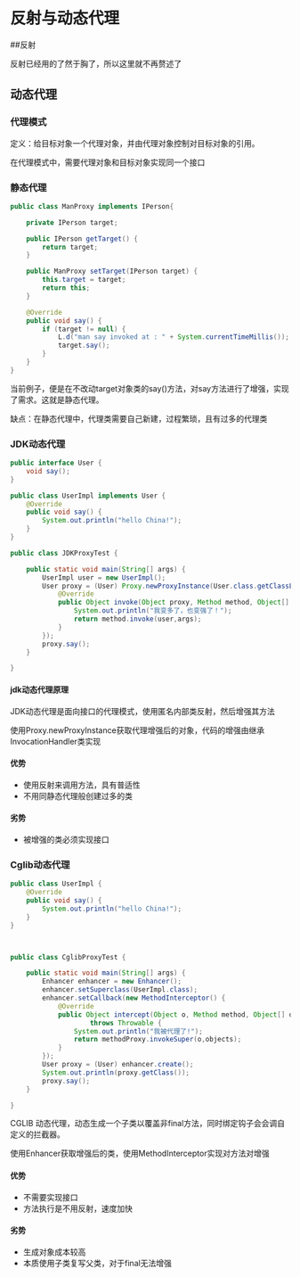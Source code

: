 # 反射与动态代理

##反射

反射已经用的了然于胸了，所以这里就不再赘述了

## 动态代理

### 代理模式

定义：给目标对象一个代理对象，并由代理对象控制对目标对象的引用。

在代理模式中，需要代理对象和目标对象实现同一个接口

### 静态代理

```java
public class ManProxy implements IPerson{

    private IPerson target;

    public IPerson getTarget() {
        return target;
    }

    public ManProxy setTarget(IPerson target) {
        this.target = target;
        return this;
    }

    @Override
    public void say() {
        if (target != null) {
            L.d("man say invoked at : " + System.currentTimeMillis());
            target.say();
        }
    }
}
```

当前例子，便是在不改动target对象类的say()方法，对say方法进行了增强，实现了需求。这就是静态代理。

缺点：在静态代理中，代理类需要自己新建，过程繁琐，且有过多的代理类

### JDK动态代理

```java
public interface User {
    void say();
}

public class UserImpl implements User {
    @Override
    public void say() {
        System.out.println("hello China!");
    }
}

public class JDKProxyTest {

    public static void main(String[] args) {
        UserImpl user = new UserImpl();
        User proxy = (User) Proxy.newProxyInstance(User.class.getClassLoader(), new Class[]{User.class}, new InvocationHandler() {
            @Override
            public Object invoke(Object proxy, Method method, Object[] args) throws Throwable {
                System.out.println("我变多了，也变强了！");
                return method.invoke(user,args);
            }
        });
        proxy.say();
    }

}

```

#### jdk动态代理原理

JDK动态代理是面向接口的代理模式，使用匿名内部类反射，然后增强其方法

使用Proxy.newProxyInstance获取代理增强后的对象，代码的增强由继承InvocationHandler类实现

#### 优势

- 使用反射来调用方法，具有普适性
- 不用同静态代理般创建过多的类

#### 劣势

- 被增强的类必须实现接口

### Cglib动态代理

```java
public class UserImpl {
    @Override
    public void say() {
        System.out.println("hello China!");
    }
}



public class CglibProxyTest {

    public static void main(String[] args) {
        Enhancer enhancer = new Enhancer();
        enhancer.setSuperclass(UserImpl.class);
        enhancer.setCallback(new MethodInterceptor() {
            @Override
            public Object intercept(Object o, Method method, Object[] objects, MethodProxy methodProxy)
                    throws Throwable {
                System.out.println("我被代理了!");
                return methodProxy.invokeSuper(o,objects);
            }
        });
        User proxy = (User) enhancer.create();
        System.out.println(proxy.getClass());
        proxy.say();
    }

}
```

CGLIB 动态代理，动态生成一个子类以覆盖非final方法，同时绑定钩子会会调自定义的拦截器。

使用Enhancer获取增强后的类，使用MethodInterceptor实现对方法对增强

#### 优势

- 不需要实现接口
- 方法执行是不用反射，速度加快

#### 劣势

- 生成对象成本较高
- 本质使用子类复写父类，对于final无法增强



















